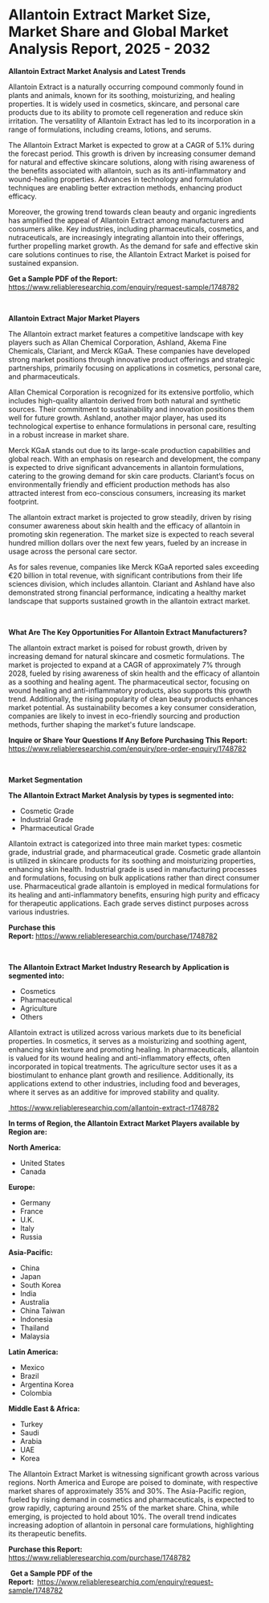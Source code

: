 <p><h1>Allantoin Extract Market Size, Market Share and Global Market Analysis Report, 2025 - 2032</h1></p><p><strong>Allantoin Extract Market Analysis and Latest Trends</strong></p>
<p><p>Allantoin Extract is a naturally occurring compound commonly found in plants and animals, known for its soothing, moisturizing, and healing properties. It is widely used in cosmetics, skincare, and personal care products due to its ability to promote cell regeneration and reduce skin irritation. The versatility of Allantoin Extract has led to its incorporation in a range of formulations, including creams, lotions, and serums.</p><p>The Allantoin Extract Market is expected to grow at a CAGR of 5.1% during the forecast period. This growth is driven by increasing consumer demand for natural and effective skincare solutions, along with rising awareness of the benefits associated with allantoin, such as its anti-inflammatory and wound-healing properties. Advances in technology and formulation techniques are enabling better extraction methods, enhancing product efficacy. </p><p>Moreover, the growing trend towards clean beauty and organic ingredients has amplified the appeal of Allantoin Extract among manufacturers and consumers alike. Key industries, including pharmaceuticals, cosmetics, and nutraceuticals, are increasingly integrating allantoin into their offerings, further propelling market growth. As the demand for safe and effective skin care solutions continues to rise, the Allantoin Extract Market is poised for sustained expansion.</p></p>
<p><strong>Get a Sample PDF of the Report:&nbsp;</strong> <a href="https://www.reliableresearchiq.com/enquiry/request-sample/1748782?utm_campaign=2299&utm_medium=2&utm_source=Github&utm_content=ia&utm_term=18042025&utm_id=allantoin-extract">https://www.reliableresearchiq.com/enquiry/request-sample/1748782</a></p>
<p>&nbsp;</p>
<p><strong>Allantoin Extract Major Market Players</strong></p>
<p><p>The Allantoin extract market features a competitive landscape with key players such as Allan Chemical Corporation, Ashland, Akema Fine Chemicals, Clariant, and Merck KGaA. These companies have developed strong market positions through innovative product offerings and strategic partnerships, primarily focusing on applications in cosmetics, personal care, and pharmaceuticals.</p><p>Allan Chemical Corporation is recognized for its extensive portfolio, which includes high-quality allantoin derived from both natural and synthetic sources. Their commitment to sustainability and innovation positions them well for future growth. Ashland, another major player, has used its technological expertise to enhance formulations in personal care, resulting in a robust increase in market share.</p><p>Merck KGaA stands out due to its large-scale production capabilities and global reach. With an emphasis on research and development, the company is expected to drive significant advancements in allantoin formulations, catering to the growing demand for skin care products. Clariant’s focus on environmentally friendly and efficient production methods has also attracted interest from eco-conscious consumers, increasing its market footprint.</p><p>The allantoin extract market is projected to grow steadily, driven by rising consumer awareness about skin health and the efficacy of allantoin in promoting skin regeneration. The market size is expected to reach several hundred million dollars over the next few years, fueled by an increase in usage across the personal care sector.</p><p>As for sales revenue, companies like Merck KGaA reported sales exceeding €20 billion in total revenue, with significant contributions from their life sciences division, which includes allantoin. Clariant and Ashland have also demonstrated strong financial performance, indicating a healthy market landscape that supports sustained growth in the allantoin extract market.</p></p>
<p>&nbsp;</p>
<p><strong>What Are The Key Opportunities For Allantoin Extract Manufacturers?</strong></p>
<p><p>The allantoin extract market is poised for robust growth, driven by increasing demand for natural skincare and cosmetic formulations. The market is projected to expand at a CAGR of approximately 7% through 2028, fueled by rising awareness of skin health and the efficacy of allantoin as a soothing and healing agent. The pharmaceutical sector, focusing on wound healing and anti-inflammatory products, also supports this growth trend. Additionally, the rising popularity of clean beauty products enhances market potential. As sustainability becomes a key consumer consideration, companies are likely to invest in eco-friendly sourcing and production methods, further shaping the market's future landscape.</p></p>
<p><strong>Inquire or Share Your Questions If Any Before Purchasing This Report:</strong> <a href="https://www.reliableresearchiq.com/enquiry/pre-order-enquiry/1748782?utm_campaign=2299&utm_medium=2&utm_source=Github&utm_content=ia&utm_term=18042025&utm_id=allantoin-extract">https://www.reliableresearchiq.com/enquiry/pre-order-enquiry/1748782</a></p>
<p>&nbsp;</p>
<p><strong>Market Segmentation</strong></p>
<p><strong>The Allantoin Extract Market Analysis by types is segmented into:</strong></p>
<p><ul><li>Cosmetic Grade</li><li>Industrial Grade</li><li>Pharmaceutical Grade</li></ul></p>
<p><p>Allantoin extract is categorized into three main market types: cosmetic grade, industrial grade, and pharmaceutical grade. Cosmetic grade allantoin is utilized in skincare products for its soothing and moisturizing properties, enhancing skin health. Industrial grade is used in manufacturing processes and formulations, focusing on bulk applications rather than direct consumer use. Pharmaceutical grade allantoin is employed in medical formulations for its healing and anti-inflammatory benefits, ensuring high purity and efficacy for therapeutic applications. Each grade serves distinct purposes across various industries.</p></p>
<p><strong>Purchase this Report:&nbsp;</strong><a href="https://www.reliableresearchiq.com/purchase/1748782?utm_campaign=2299&utm_medium=2&utm_source=Github&utm_content=ia&utm_term=18042025&utm_id=allantoin-extract">https://www.reliableresearchiq.com/purchase/1748782</a></p>
<p>&nbsp;</p>
<p><strong>The Allantoin Extract Market Industry Research by Application is segmented into:</strong></p>
<p><ul><li>Cosmetics</li><li>Pharmaceutical</li><li>Agriculture</li><li>Others</li></ul></p>
<p><p>Allantoin extract is utilized across various markets due to its beneficial properties. In cosmetics, it serves as a moisturizing and soothing agent, enhancing skin texture and promoting healing. In pharmaceuticals, allantoin is valued for its wound healing and anti-inflammatory effects, often incorporated in topical treatments. The agriculture sector uses it as a biostimulant to enhance plant growth and resilience. Additionally, its applications extend to other industries, including food and beverages, where it serves as an additive for improved stability and quality.</p></p>
<p><a href="https://www.reliableresearchiq.com/allantoin-extract-r1748782?utm_campaign=2299&utm_medium=2&utm_source=Github&utm_content=ia&utm_term=18042025&utm_id=allantoin-extract">&nbsp;https://www.reliableresearchiq.com/allantoin-extract-r1748782</a></p>
<p><strong>In terms of Region, the Allantoin Extract Market Players available by Region are:</strong></p>
<p>
    <p> <strong> North America: </strong>
        <ul>
            <li>United States</li>
            <li>Canada</li>
        </ul>
        </p> 
    <p> <strong> Europe: </strong>
        <ul>
            <li>Germany</li>
            <li>France</li>
            <li>U.K.</li>
            <li>Italy</li>
            <li>Russia</li>
        </ul>
        </p> 
    <p> <strong> Asia-Pacific: </strong>
        <ul>
            <li>China</li>
            <li>Japan</li>
            <li>South Korea</li>
            <li>India</li>
            <li>Australia</li>
            <li>China Taiwan</li>
            <li>Indonesia</li>
            <li>Thailand</li>
            <li>Malaysia</li>
        </ul>
        </p> 
    <p> <strong> Latin America: </strong>
        <ul>
            <li>Mexico</li>
            <li>Brazil</li>
            <li>Argentina Korea</li>
            <li>Colombia</li>
        </ul>
        </p> 
    <p> <strong> Middle East & Africa: </strong>
        <ul>
            <li>Turkey</li>
            <li>Saudi</li>
            <li>Arabia</li>
            <li>UAE</li>
            <li>Korea</li>
        </ul>
    </p>
    </p>
<p><p>The Allantoin Extract Market is witnessing significant growth across various regions. North America and Europe are poised to dominate, with respective market shares of approximately 35% and 30%. The Asia-Pacific region, fueled by rising demand in cosmetics and pharmaceuticals, is expected to grow rapidly, capturing around 25% of the market share. China, while emerging, is projected to hold about 10%. The overall trend indicates increasing adoption of allantoin in personal care formulations, highlighting its therapeutic benefits.</p></p>
<p><strong>Purchase this Report: </strong><a href="https://www.reliableresearchiq.com/purchase/1748782?utm_campaign=2299&utm_medium=2&utm_source=Github&utm_content=ia&utm_term=18042025&utm_id=allantoin-extract">https://www.reliableresearchiq.com/purchase/1748782</a></p>
<p>&nbsp;<strong>Get a Sample PDF of the Report:&nbsp;&nbsp;</strong><a href="https://www.reliableresearchiq.com/enquiry/request-sample/1748782?utm_campaign=2299&utm_medium=2&utm_source=Github&utm_content=ia&utm_term=18042025&utm_id=allantoin-extract">https://www.reliableresearchiq.com/enquiry/request-sample/1748782</a></p>
<p><strong></strong></p>
<p><p></p><p></p><p></p></p>